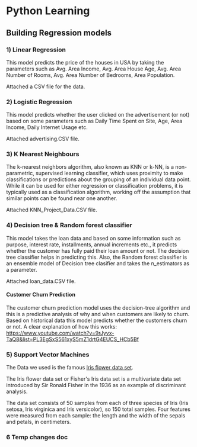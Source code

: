 # Python Learning
## Building Regression models




### 1) Linear Regression

This model predicts the price of the houses in USA by taking the parameters such as Avg. Area Income, Avg. Area House Age, Avg. Area Number of Rooms, Avg. Area Number of Bedrooms, Area Population.

Attached a CSV file for the data.


### 2) Logistic Regression

This model predicts whether the user clicked on the advertisement (or not) based on some parameters such as Daily Time Spent on Site,	Age,	Area Income,	Daily Internet Usage etc.

Attached advertising.CSV file.



### 3) K Nearest Neighbours

The k-nearest neighbors algorithm, also known as KNN or k-NN, is a non-parametric, supervised learning classifier, which uses proximity to make classifications or predictions about the grouping of an individual data point. While it can be used for either regression or classification problems, it is typically used as a classification algorithm, working off the assumption that similar points can be found near one another.

Attached KNN_Project_Data.CSV file.



### 4) Decision tree & Random forest classifier

This model takes the loan data and based on some information such as purpose, interest rate, installments, annual increments etc., it predicts whether the customer has fully paid their loan amount or not. The decision tree classifier helps in predicting this. Also,  the Random forest classifier is an ensemble model of Decision tree clasifier and takes the n_estimators as a parameter.

Attached loan_data.CSV file.

#### Customer Churn Prediction
The customer churn prediction model uses the decision-tree algorithm and this is a predictive analysis of why and when customers are likely to churn. Based on historical data this model predicts whether the customers churn or not. 
A clear explanation of how this works: https://www.youtube.com/watch?v=9rJyvx-TaQ8&list=PL3EgSxS561xyS5mZ1drtG4EUCS_HCb5Bf 

### 5) Support Vector Machines

The Data we used is the famous [Iris flower data set](http://en.wikipedia.org/wiki/Iris_flower_data_set). 

The Iris flower data set or Fisher's Iris data set is a multivariate data set introduced by Sir Ronald Fisher in the 1936 as an example of discriminant analysis. 

The data set consists of 50 samples from each of three species of Iris (Iris setosa, Iris virginica and Iris versicolor), so 150 total samples. Four features were measured from each sample: the length and the width of the sepals and petals, in centimeters.

### 6 Temp changes doc
